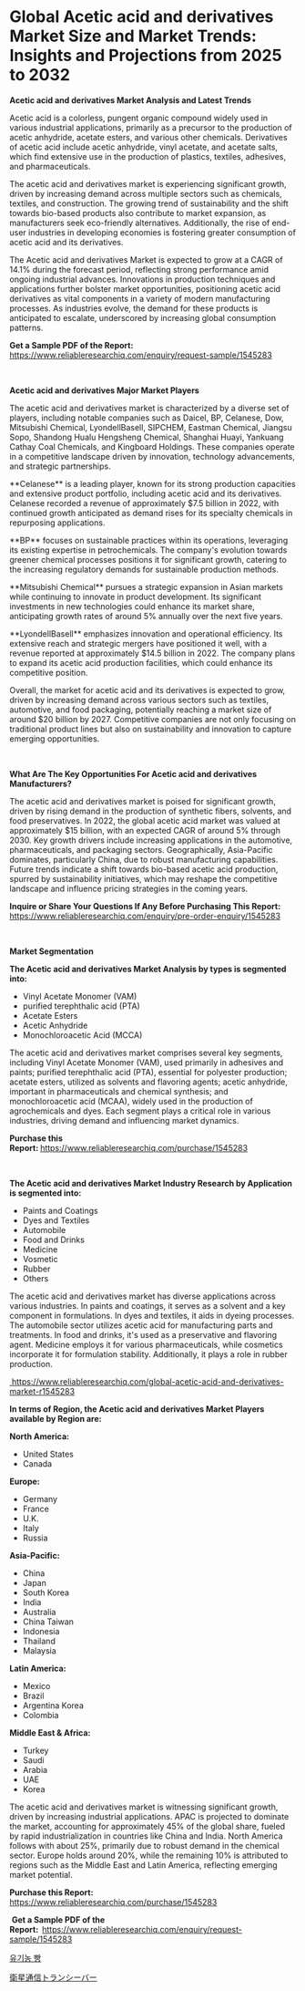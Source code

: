 <p><h1>Global Acetic acid and derivatives Market Size and Market Trends: Insights and Projections from 2025 to 2032</h1></p><p><strong>Acetic acid and derivatives Market Analysis and Latest Trends</strong></p>
<p><p>Acetic acid is a colorless, pungent organic compound widely used in various industrial applications, primarily as a precursor to the production of acetic anhydride, acetate esters, and various other chemicals. Derivatives of acetic acid include acetic anhydride, vinyl acetate, and acetate salts, which find extensive use in the production of plastics, textiles, adhesives, and pharmaceuticals.</p><p>The acetic acid and derivatives market is experiencing significant growth, driven by increasing demand across multiple sectors such as chemicals, textiles, and construction. The growing trend of sustainability and the shift towards bio-based products also contribute to market expansion, as manufacturers seek eco-friendly alternatives. Additionally, the rise of end-user industries in developing economies is fostering greater consumption of acetic acid and its derivatives.</p><p>The Acetic acid and derivatives Market is expected to grow at a CAGR of 14.1% during the forecast period, reflecting strong performance amid ongoing industrial advances. Innovations in production techniques and applications further bolster market opportunities, positioning acetic acid derivatives as vital components in a variety of modern manufacturing processes. As industries evolve, the demand for these products is anticipated to escalate, underscored by increasing global consumption patterns.</p></p>
<p><strong>Get a Sample PDF of the Report:&nbsp;</strong> <a href="https://www.reliableresearchiq.com/enquiry/request-sample/1545283?utm_campaign=123&utm_medium=2&utm_source=Github&utm_content=ia&utm_term=02022025&utm_id=acetic-acid-and-derivatives">https://www.reliableresearchiq.com/enquiry/request-sample/1545283</a></p>
<p>&nbsp;</p>
<p><strong>Acetic acid and derivatives Major Market Players</strong></p>
<p><p>The acetic acid and derivatives market is characterized by a diverse set of players, including notable companies such as Daicel, BP, Celanese, Dow, Mitsubishi Chemical, LyondellBasell, SIPCHEM, Eastman Chemical, Jiangsu Sopo, Shandong Hualu Hengsheng Chemical, Shanghai Huayi, Yankuang Cathay Coal Chemicals, and Kingboard Holdings. These companies operate in a competitive landscape driven by innovation, technology advancements, and strategic partnerships.</p><p>**Celanese** is a leading player, known for its strong production capacities and extensive product portfolio, including acetic acid and its derivatives. Celanese recorded a revenue of approximately $7.5 billion in 2022, with continued growth anticipated as demand rises for its specialty chemicals in repurposing applications.</p><p>**BP** focuses on sustainable practices within its operations, leveraging its existing expertise in petrochemicals. The company's evolution towards greener chemical processes positions it for significant growth, catering to the increasing regulatory demands for sustainable production methods.</p><p>**Mitsubishi Chemical** pursues a strategic expansion in Asian markets while continuing to innovate in product development. Its significant investments in new technologies could enhance its market share, anticipating growth rates of around 5% annually over the next five years.</p><p>**LyondellBasell** emphasizes innovation and operational efficiency. Its extensive reach and strategic mergers have positioned it well, with a revenue reported at approximately $14.5 billion in 2022. The company plans to expand its acetic acid production facilities, which could enhance its competitive position.</p><p>Overall, the market for acetic acid and its derivatives is expected to grow, driven by increasing demand across various sectors such as textiles, automotive, and food packaging, potentially reaching a market size of around $20 billion by 2027. Competitive companies are not only focusing on traditional product lines but also on sustainability and innovation to capture emerging opportunities.</p></p>
<p>&nbsp;</p>
<p><strong>What Are The Key Opportunities For Acetic acid and derivatives Manufacturers?</strong></p>
<p><p>The acetic acid and derivatives market is poised for significant growth, driven by rising demand in the production of synthetic fibers, solvents, and food preservatives. In 2022, the global acetic acid market was valued at approximately $15 billion, with an expected CAGR of around 5% through 2030. Key growth drivers include increasing applications in the automotive, pharmaceuticals, and packaging sectors. Geographically, Asia-Pacific dominates, particularly China, due to robust manufacturing capabilities. Future trends indicate a shift towards bio-based acetic acid production, spurred by sustainability initiatives, which may reshape the competitive landscape and influence pricing strategies in the coming years.</p></p>
<p><strong>Inquire or Share Your Questions If Any Before Purchasing This Report:</strong> <a href="https://www.reliableresearchiq.com/enquiry/pre-order-enquiry/1545283?utm_campaign=123&utm_medium=2&utm_source=Github&utm_content=ia&utm_term=02022025&utm_id=acetic-acid-and-derivatives">https://www.reliableresearchiq.com/enquiry/pre-order-enquiry/1545283</a></p>
<p>&nbsp;</p>
<p><strong>Market Segmentation</strong></p>
<p><strong>The Acetic acid and derivatives Market Analysis by types is segmented into:</strong></p>
<p><ul><li>Vinyl Acetate Monomer (VAM)</li><li>purified terephthalic acid (PTA)</li><li>Acetate Esters</li><li>Acetic Anhydride</li><li>Monochloroacetic Acid (MCCA)</li></ul></p>
<p><p>The acetic acid and derivatives market comprises several key segments, including Vinyl Acetate Monomer (VAM), used primarily in adhesives and paints; purified terephthalic acid (PTA), essential for polyester production; acetate esters, utilized as solvents and flavoring agents; acetic anhydride, important in pharmaceuticals and chemical synthesis; and monochloroacetic acid (MCAA), widely used in the production of agrochemicals and dyes. Each segment plays a critical role in various industries, driving demand and influencing market dynamics.</p></p>
<p><strong>Purchase this Report:&nbsp;</strong><a href="https://www.reliableresearchiq.com/purchase/1545283?utm_campaign=123&utm_medium=2&utm_source=Github&utm_content=ia&utm_term=02022025&utm_id=acetic-acid-and-derivatives">https://www.reliableresearchiq.com/purchase/1545283</a></p>
<p>&nbsp;</p>
<p><strong>The Acetic acid and derivatives Market Industry Research by Application is segmented into:</strong></p>
<p><ul><li>Paints and Coatings</li><li>Dyes and Textiles</li><li>Automobile</li><li>Food and Drinks</li><li>Medicine</li><li>Vosmetic</li><li>Rubber</li><li>Others</li></ul></p>
<p><p>The acetic acid and derivatives market has diverse applications across various industries. In paints and coatings, it serves as a solvent and a key component in formulations. In dyes and textiles, it aids in dyeing processes. The automobile sector utilizes acetic acid for manufacturing parts and treatments. In food and drinks, it's used as a preservative and flavoring agent. Medicine employs it for various pharmaceuticals, while cosmetics incorporate it for formulation stability. Additionally, it plays a role in rubber production.</p></p>
<p><a href="https://www.reliableresearchiq.com/global-acetic-acid-and-derivatives-market-r1545283?utm_campaign=123&utm_medium=2&utm_source=Github&utm_content=ia&utm_term=02022025&utm_id=acetic-acid-and-derivatives">&nbsp;https://www.reliableresearchiq.com/global-acetic-acid-and-derivatives-market-r1545283</a></p>
<p><strong>In terms of Region, the Acetic acid and derivatives Market Players available by Region are:</strong></p>
<p>
    <p> <strong> North America: </strong>
        <ul>
            <li>United States</li>
            <li>Canada</li>
        </ul>
        </p> 
    <p> <strong> Europe: </strong>
        <ul>
            <li>Germany</li>
            <li>France</li>
            <li>U.K.</li>
            <li>Italy</li>
            <li>Russia</li>
        </ul>
        </p> 
    <p> <strong> Asia-Pacific: </strong>
        <ul>
            <li>China</li>
            <li>Japan</li>
            <li>South Korea</li>
            <li>India</li>
            <li>Australia</li>
            <li>China Taiwan</li>
            <li>Indonesia</li>
            <li>Thailand</li>
            <li>Malaysia</li>
        </ul>
        </p> 
    <p> <strong> Latin America: </strong>
        <ul>
            <li>Mexico</li>
            <li>Brazil</li>
            <li>Argentina Korea</li>
            <li>Colombia</li>
        </ul>
        </p> 
    <p> <strong> Middle East & Africa: </strong>
        <ul>
            <li>Turkey</li>
            <li>Saudi</li>
            <li>Arabia</li>
            <li>UAE</li>
            <li>Korea</li>
        </ul>
    </p>
    </p>
<p><p>The acetic acid and derivatives market is witnessing significant growth, driven by increasing industrial applications. APAC is projected to dominate the market, accounting for approximately 45% of the global share, fueled by rapid industrialization in countries like China and India. North America follows with about 25%, primarily due to robust demand in the chemical sector. Europe holds around 20%, while the remaining 10% is attributed to regions such as the Middle East and Latin America, reflecting emerging market potential.</p></p>
<p><strong>Purchase this Report: </strong><a href="https://www.reliableresearchiq.com/purchase/1545283?utm_campaign=123&utm_medium=2&utm_source=Github&utm_content=ia&utm_term=02022025&utm_id=acetic-acid-and-derivatives">https://www.reliableresearchiq.com/purchase/1545283</a></p>
<p>&nbsp;<strong>Get a Sample PDF of the Report:&nbsp;&nbsp;</strong><a href="https://www.reliableresearchiq.com/enquiry/request-sample/1545283?utm_campaign=123&utm_medium=2&utm_source=Github&utm_content=ia&utm_term=02022025&utm_id=acetic-acid-and-derivatives">https://www.reliableresearchiq.com/enquiry/request-sample/1545283</a></p>
<p><strong></strong></p>
<p><p><a href="https://github.com/laholand/Market-Research-Report-List-7/blob/main/734910134957.md?utm_campaign=123&utm_medium=2&utm_source=Github&utm_content=ia&utm_term=02022025&utm_id=acetic-acid-and-derivatives">유기농 빵</a></p><p><a href="https://github.com/mohamedbakry57/Market-Research-Report-List-6/blob/main/980743034603.md?utm_campaign=123&utm_medium=2&utm_source=Github&utm_content=ia&utm_term=02022025&utm_id=acetic-acid-and-derivatives">衛星通信トランシーバー</a></p></p>